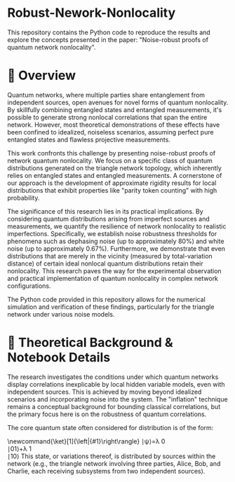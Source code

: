 # Robust-Nework-Nonlocality

This repository contains the Python code to reproduce the results and explore the concepts presented in the paper: "Noise-robust proofs of quantum network nonlocality".

# 📝 Overview
Quantum networks, where multiple parties share entanglement from independent sources, open avenues for novel forms of quantum nonlocality. By skillfully combining entangled states and entangled measurements, it's possible to generate strong nonlocal correlations that span the entire network. However, most theoretical demonstrations of these effects have been confined to idealized, noiseless scenarios, assuming perfect pure entangled states and flawless projective measurements.

This work confronts this challenge by presenting noise-robust proofs of network quantum nonlocality. We focus on a specific class of quantum distributions generated on the triangle network topology, which inherently relies on entangled states and entangled measurements. A cornerstone of our approach is the development of approximate rigidity results for local distributions that exhibit properties like "parity token counting" with high probability.

The significance of this research lies in its practical implications. By considering quantum distributions arising from imperfect sources and measurements, we quantify the resilience of network nonlocality to realistic imperfections. Specifically, we establish noise robustness thresholds for phenomena such as dephasing noise (up to approximately 80%) and white noise (up to approximately 0.67%). Furthermore, we demonstrate that even distributions that are merely in the vicinity (measured by total-variation distance) of certain ideal nonlocal quantum distributions retain their nonlocality. This research paves the way for the experimental observation and practical implementation of quantum nonlocality in complex network configurations.

The Python code provided in this repository allows for the numerical simulation and verification of these findings, particularly for the triangle network under various noise models.


# 🔬 Theoretical Background & Notebook Details
The research investigates the conditions under which quantum networks display correlations inexplicable by local hidden variable models, even with independent sources. This is achieved by moving beyond idealized scenarios and incorporating noise into the system. The "inflation" technique remains a conceptual background for bounding classical correlations, but the primary focus here is on the robustness of quantum correlations.

The core quantum state often considered for distribution is of the form:


\newcommand{\ket}[1]{\left|{#1}\right\rangle}
∣ψ⟩=λ 
0
​	
 ∣01⟩+λ 
1
​	
 ∣10⟩
This state, or variations thereof, is distributed by sources within the network (e.g., the triangle network involving three parties, Alice, Bob, and Charlie, each receiving subsystems from two independent sources).

